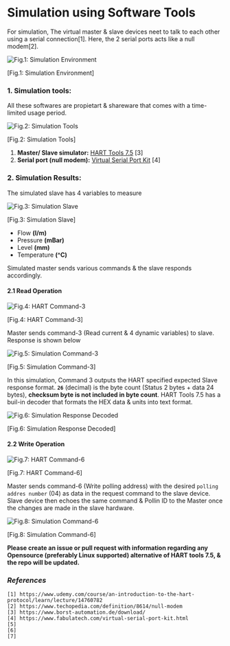 # Simulation using Software Tools

For simulation, The virtual master & slave devices neet to talk to each other using a serial connection[1]. Here, the 2 serial ports acts like a null modem[2]. 

![Fig.1: Simulation Environment](https://github.com/biplabro/HART-Protocol-Internals/blob/main/02.%20Images/Simulation-Env.jpg)

[Fig.1: Simulation Environment]

### 1. Simulation tools:

All these softwares are propietart & shareware that comes with a time-limited usage period.

![Fig.2: Simulation Tools](https://github.com/biplabro/HART-Protocol-Internals/blob/main/02.%20Images/Simulation%20Tools%20(Windows).jpg)

[Fig.2: Simulation Tools]

1. **Master/ Slave simulator:**  [HART Tools 7.5](https://www.borst-automation.de/download/) [3]
2. **Serial port (null modem):** [Virtual Serial Port Kit](https://www.fabulatech.com/virtual-serial-port-kit.html) [4]

### 2. Simulation Results:

The simulated slave has 4 variables to measure

![Fig.3: Simulation Slave](https://github.com/biplabro/HART-Protocol-Internals/blob/main/02.%20Images/Simulation-Slave.jpg)

[Fig.3: Simulation Slave]

- Flow **(l/m)**
- Pressure **(mBar)**
- Level **(mm)**
- Temperature **(^C)**

Simulated master sends various commands & the slave responds accordingly.

#### 2.1 Read Operation 

![Fig.4: HART Command-3](https://github.com/biplabro/HART-Protocol-Internals/blob/main/02.%20Images/Command-3.jpg)

[Fig.4: HART Command-3]

Master sends command-3 (Read current & 4 dynamic variables) to slave. Response is shown below

![Fig.5: Simulation Command-3](https://github.com/biplabro/HART-Protocol-Internals/blob/main/02.%20Images/Simulation_Hexadecimal.jpg)

[Fig.5: Simulation Command-3]

In this simulation, Command 3 outputs the HART specified expected Slave response format. **`26`** (decimal) is the byte count (Status 2 bytes + data 24 bytes), **checksum byte is not included in byte count**. HART Tools 7.5 has a buil-in decoder that formats the HEX data & units into text format.

![Fig.6: Simulation Response Decoded](https://github.com/biplabro/HART-Protocol-Internals/blob/main/02.%20Images/Simulation_Decoded.jpg)

[Fig.6: Simulation Response Decoded]

#### 2.2 Write Operation

![Fig.7: HART Command-6](https://github.com/biplabro/HART-Protocol-Internals/blob/main/02.%20Images/Command-6.jpg)

[Fig.7: HART Command-6]

Master sends command-6 (Write polling address) with the desired `polling addres number` (04) as data in the request command to the slave device. Slave device then echoes the same command & Pollin ID to the Master once the changes are made in the slave hardware.

![Fig.8: Simulation Command-6](https://github.com/biplabro/HART-Protocol-Internals/blob/main/02.%20Images/Simulation_Command-6.jpg)

[Fig.8: Simulation Command-6]


**Please create an issue or pull request with information regarding any Opensource (preferably Linux supported) alternative of HART tools 7.5, & the repo will be updated.**



### _References_

```
[1] https://www.udemy.com/course/an-introduction-to-the-hart-protocol/learn/lecture/14760782
[2] https://www.techopedia.com/definition/8614/null-modem
[3] https://www.borst-automation.de/download/
[4] https://www.fabulatech.com/virtual-serial-port-kit.html
[5] 
[6] 
[7] 
```
